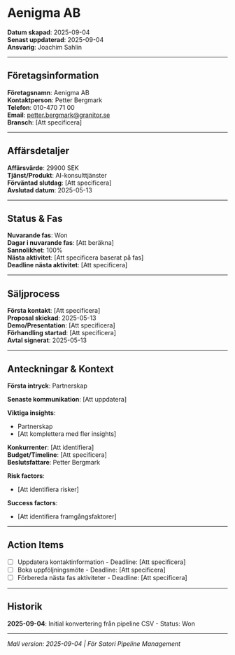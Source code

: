 # Aenigma AB

**Datum skapad**: 2025-09-04  
**Senast uppdaterad**: 2025-09-04  
**Ansvarig**: Joachim Sahlin

---

## Företagsinformation
**Företagsnamn**: Aenigma AB  
**Kontaktperson**: Petter Bergmark  
**Telefon**: 010-470 71 00  
**Email**: petter.bergmark@granitor.se  
**Bransch**: [Att specificera]

---

## Affärsdetaljer
**Affärsvärde**: 29900 SEK  
**Tjänst/Produkt**: AI-konsulttjänster  
**Förväntad slutdag**: [Att specificera]  
**Avslutad datum**: 2025-05-13

---

## Status & Fas
**Nuvarande fas**: Won  
**Dagar i nuvarande fas**: [Att beräkna]  
**Sannolikhet**: 100%  
**Nästa aktivitet**: [Att specificera baserat på fas]  
**Deadline nästa aktivitet**: [Att specificera]

---

## Säljprocess
**Första kontakt**: [Att specificera]  
**Proposal skickad**: 2025-05-13  
**Demo/Presentation**: [Att specificera]  
**Förhandling startad**: [Att specificera]  
**Avtal signerat**: 2025-05-13

---

## Anteckningar & Kontext
**Första intryck**: Partnerskap  

**Senaste kommunikation**: [Att uppdatera]

**Viktiga insights**: 
- Partnerskap
- [Att komplettera med fler insights]

**Konkurrenter**: [Att identifiera]  
**Budget/Timeline**: [Att specificera]  
**Beslutsfattare**: Petter Bergmark  

**Risk factors**: 
- [Att identifiera risker]

**Success factors**: 
- [Att identifiera framgångsfaktorer]

---

## Action Items
- [ ] Uppdatera kontaktinformation - Deadline: [Att specificera]
- [ ] Boka uppföljningsmöte - Deadline: [Att specificera]
- [ ] Förbereda nästa fas aktiviteter - Deadline: [Att specificera]

---

## Historik
**2025-09-04**: Initial konvertering från pipeline CSV - Status: Won  

---

*Mall version: 2025-09-04 | För Satori Pipeline Management*
